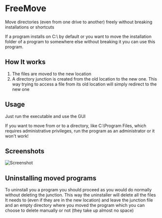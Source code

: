 # FreeMove
Move directories (even from one drive to another) freely without breaking installations or shortcuts

If a program installs on C:\ by default or you want to move the installation folder of a program to somewhere else without breaking it you can use this program.
## How It works
1. The files are moved to the new location
2. A directory junction is created from the old location to the new one. This way trying to access a file from its old location will simply redirect to the new one
## Usage
Just run the executable and use the GUI

If you want to move from or to a directory, like C:\Program Files, which requires administrative privileges, run the program as an administrator or it won't work!
## Screenshots
![Screenshot](http://i.imgur.com/svWyDZ6.png)

## Uninstalling moved programs
To uninstall you a program you should proceed as you would do normally without deleting the junction. This way the uninstaller will delete all the files It needs to (even if they are in the new location) and leave the junction file and an empty directory where you moved the program which you can choose to delete manually or not (they take up almost no space)
